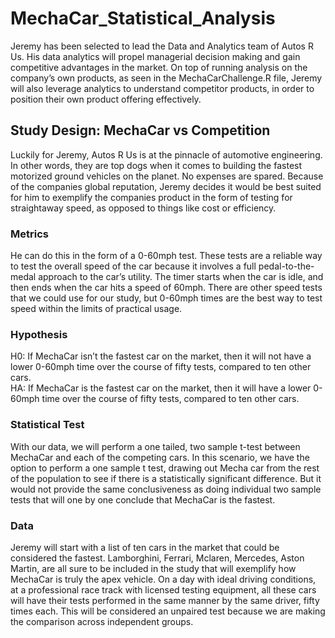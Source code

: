 # MechaCar_Statistical_Analysis

Jeremy has been selected to lead the Data and Analytics team of Autos R Us. His data analytics will propel managerial decision making and gain competitive advantages in the market. On top of running analysis on the company’s own products, as seen in the MechaCarChallenge.R file, Jeremy will also leverage analytics to understand competitor products, in order to position their own product offering effectively. 

## Study Design: MechaCar vs Competition
Luckily for Jeremy, Autos R Us is at the pinnacle of automotive engineering. In other words, they are top dogs when it comes to building the fastest motorized ground vehicles on the planet. No expenses are spared. Because of the companies global reputation, Jeremy decides it would be best suited for him to exemplify the companies product in the form of testing for straightaway speed, as opposed to things like cost or efficiency.

### Metrics
He can do this in the form of a 0-60mph test. These tests are a reliable way to test the overall speed of the car because it involves a full pedal-to-the-medal approach to the car’s utility. The timer starts when the car is idle, and then ends when the car hits a speed of 60mph. There are other speed tests that we could use for our study, but 0-60mph times are the best way to test speed within the limits of practical usage.  

### Hypothesis
H0: If MechaCar isn’t the fastest car on the market, then it will not have a lower 0-60mph time over the course of fifty tests, compared to ten other cars. <br />
HA: If MechaCar is the fastest car on the market, then it will have a lower 0-60mph time over the course of fifty tests, compared to ten other cars. 

### Statistical Test
With our data, we will perform a one tailed, two sample t-test between MechaCar and each of the competing cars. In this scenario, we have the option to perform a one sample t test, drawing out Mecha car from the rest of the population to see if there is a statistically significant difference. But it would not provide the same conclusiveness as doing individual two sample tests that will one by one conclude that MechaCar is the fastest. 

### Data
Jeremy will start with a list of ten cars in the market that could be considered the fastest. Lamborghini, Ferrari, Mclaren, Mercedes, Aston Martin, are all sure to be included in the study that will exemplify how MechaCar is truly the apex vehicle. On a day with ideal driving conditions, at a professional race track with licensed testing equipment, all these cars will have their tests performed in the same manner by the same driver, fifty times each. This will be considered an unpaired test because we are making the comparison across independent groups. 

